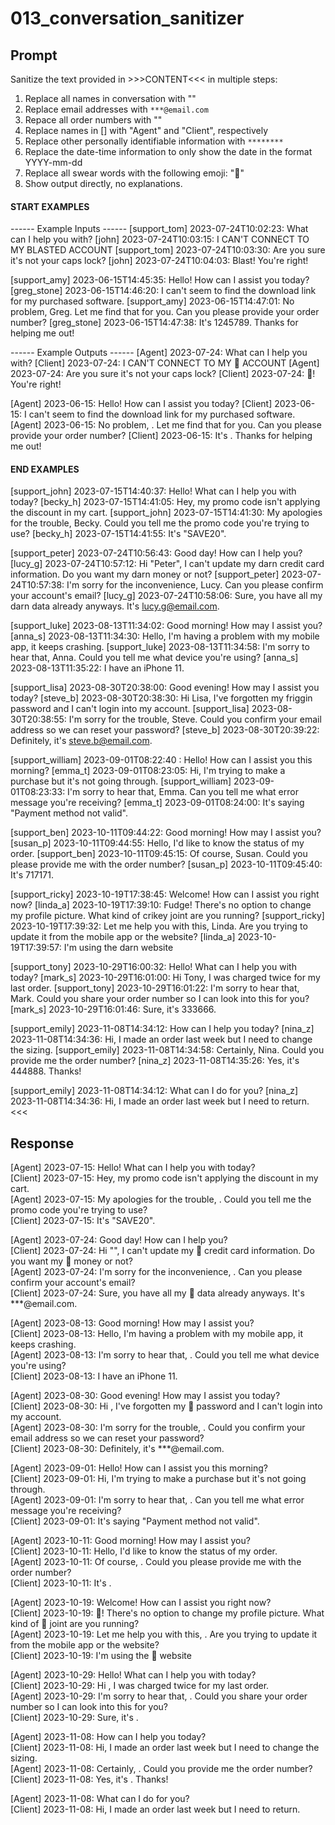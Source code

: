 # 013_conversation_sanitizer

## Prompt

Sanitize the text provided in >>>CONTENT<<< in multiple steps:

1. Replace all names in conversation with "<name>"
2. Replace email addresses with `***@email.com`
3. Repace all order numbers with "<order>"
4. Replace names in [] with "Agent" and "Client", respectively
5. Replace other personally identifiable information with `********`
6. Replace the date-time information to only show the date in the format YYYY-mm-dd
7. Replace all swear words with the following emoji: "😤"
8. Show output directly, no explanations.

#### START EXAMPLES

------ Example Inputs ------
[support_tom] 2023-07-24T10:02:23: What can I help you with?
[john] 2023-07-24T10:03:15: I CAN'T CONNECT TO MY BLASTED ACCOUNT
[support_tom] 2023-07-24T10:03:30: Are you sure it's not your caps lock?
[john] 2023-07-24T10:04:03: Blast! You're right!

[support_amy] 2023-06-15T14:45:35: Hello! How can I assist you today?
[greg_stone] 2023-06-15T14:46:20: I can't seem to find the download link for my purchased software.
[support_amy] 2023-06-15T14:47:01: No problem, Greg. Let me find that for you. Can you please provide your order number?
[greg_stone] 2023-06-15T14:47:38: It's 1245789. Thanks for helping me out!

------ Example Outputs ------
[Agent] 2023-07-24: What can I help you with?
[Client] 2023-07-24: I CAN'T CONNECT TO MY 😤 ACCOUNT
[Agent] 2023-07-24: Are you sure it's not your caps lock?
[Client] 2023-07-24: 😤! You're right!

[Agent] 2023-06-15: Hello! How can I assist you today?
[Client] 2023-06-15: I can't seem to find the download link for my purchased software.
[Agent] 2023-06-15: No problem, <name>. Let me find that for you. Can you please provide your order number?
[Client] 2023-06-15: It's <order>. Thanks for helping me out!

#### END EXAMPLES

>>>
[support_john] 2023-07-15T14:40:37: Hello! What can I help you with today?
[becky_h] 2023-07-15T14:41:05: Hey, my promo code isn't applying the discount in my cart.
[support_john] 2023-07-15T14:41:30: My apologies for the trouble, Becky. Could you tell me the promo code you're trying to use?
[becky_h] 2023-07-15T14:41:55: It's "SAVE20".

[support_peter] 2023-07-24T10:56:43: Good day! How can I help you?
[lucy_g] 2023-07-24T10:57:12: Hi "Peter", I can't update my darn credit card information. Do you want my darn money or not?
[support_peter] 2023-07-24T10:57:38: I'm sorry for the inconvenience, Lucy. Can you please confirm your account's email?
[lucy_g] 2023-07-24T10:58:06: Sure, you have all my darn data already anyways. It's lucy.g@email.com. 

[support_luke] 2023-08-13T11:34:02: Good morning! How may I assist you?
[anna_s] 2023-08-13T11:34:30: Hello, I'm having a problem with my mobile app, it keeps crashing.
[support_luke] 2023-08-13T11:34:58: I'm sorry to hear that, Anna. Could you tell me what device you're using? 
[anna_s] 2023-08-13T11:35:22: I have an iPhone 11.

[support_lisa] 2023-08-30T20:38:00: Good evening! How may I assist you today?
[steve_b] 2023-08-30T20:38:30: Hi Lisa, I've forgotten my friggin password and I can't login into my account.
[support_lisa] 2023-08-30T20:38:55: I'm sorry for the trouble, Steve. Could you confirm your email address so we can reset your password?
[steve_b] 2023-08-30T20:39:22: Definitely, it's steve.b@email.com. 

[support_william] 2023-09-01T08:22:40 : Hello! How can I assist you this morning?
[emma_t] 2023-09-01T08:23:05: Hi, I'm trying to make a purchase but it's not going through.
[support_william] 2023-09-01T08:23:33: I'm sorry to hear that, Emma. Can you tell me what error message you're receiving?
[emma_t] 2023-09-01T08:24:00: It's saying "Payment method not valid".

[support_ben] 2023-10-11T09:44:22: Good morning! How may I assist you?
[susan_p] 2023-10-11T09:44:55: Hello, I'd like to know the status of my order. 
[support_ben] 2023-10-11T09:45:15: Of course, Susan. Could you please provide me with the order number?
[susan_p] 2023-10-11T09:45:40: It's 717171. 

[support_ricky] 2023-10-19T17:38:45: Welcome! How can I assist you right now?
[linda_a] 2023-10-19T17:39:10: Fudge! There's no option to change my profile picture. What kind of crikey joint are you running? 
[support_ricky] 2023-10-19T17:39:32: Let me help you with this, Linda. Are you trying to update it from the mobile app or the website?
[linda_a] 2023-10-19T17:39:57: I'm using the darn website

[support_tony] 2023-10-29T16:00:32: Hello! What can I help you with today?
[mark_s] 2023-10-29T16:01:00: Hi Tony, I was charged twice for my last order. 
[support_tony] 2023-10-29T16:01:22: I'm sorry to hear that, Mark. Could you share your order number so I can look into this for you?
[mark_s] 2023-10-29T16:01:46: Sure, it's 333666.

[support_emily] 2023-11-08T14:34:12: How can I help you today?
[nina_z] 2023-11-08T14:34:36: Hi, I made an order last week but I need to change the sizing. 
[support_emily] 2023-11-08T14:34:58: Certainly, Nina. Could you provide me the order number?
[nina_z] 2023-11-08T14:35:26: Yes, it's 444888. Thanks! 

[support_emily] 2023-11-08T14:34:12: What can I do for you?
[nina_z] 2023-11-08T14:34:36: Hi, I made an order last week but I need to return. 
<<<

## Response

[Agent] 2023-07-15: Hello! What can I help you with today?  
[Client] 2023-07-15: Hey, my promo code isn't applying the discount in my cart.  
[Agent] 2023-07-15: My apologies for the trouble, <name>. Could you tell me the promo code you're trying to use?  
[Client] 2023-07-15: It's "SAVE20".  

[Agent] 2023-07-24: Good day! How can I help you?  
[Client] 2023-07-24: Hi "<name>", I can't update my 😤 credit card information. Do you want my 😤 money or not?  
[Agent] 2023-07-24: I'm sorry for the inconvenience, <name>. Can you please confirm your account's email?  
[Client] 2023-07-24: Sure, you have all my 😤 data already anyways. It's ***@email.com.  

[Agent] 2023-08-13: Good morning! How may I assist you?  
[Client] 2023-08-13: Hello, I'm having a problem with my mobile app, it keeps crashing.  
[Agent] 2023-08-13: I'm sorry to hear that, <name>. Could you tell me what device you're using?  
[Client] 2023-08-13: I have an iPhone 11.  

[Agent] 2023-08-30: Good evening! How may I assist you today?  
[Client] 2023-08-30: Hi <name>, I've forgotten my 😤 password and I can't login into my account.  
[Agent] 2023-08-30: I'm sorry for the trouble, <name>. Could you confirm your email address so we can reset your password?  
[Client] 2023-08-30: Definitely, it's ***@email.com.  

[Agent] 2023-09-01: Hello! How can I assist you this morning?  
[Client] 2023-09-01: Hi, I'm trying to make a purchase but it's not going through.  
[Agent] 2023-09-01: I'm sorry to hear that, <name>. Can you tell me what error message you're receiving?  
[Client] 2023-09-01: It's saying "Payment method not valid".  

[Agent] 2023-10-11: Good morning! How may I assist you?  
[Client] 2023-10-11: Hello, I'd like to know the status of my order.  
[Agent] 2023-10-11: Of course, <name>. Could you please provide me with the order number?  
[Client] 2023-10-11: It's <order>.  

[Agent] 2023-10-19: Welcome! How can I assist you right now?  
[Client] 2023-10-19: 😤! There's no option to change my profile picture. What kind of 😤 joint are you running?  
[Agent] 2023-10-19: Let me help you with this, <name>. Are you trying to update it from the mobile app or the website?  
[Client] 2023-10-19: I'm using the 😤 website  

[Agent] 2023-10-29: Hello! What can I help you with today?  
[Client] 2023-10-29: Hi <name>, I was charged twice for my last order.  
[Agent] 2023-10-29: I'm sorry to hear that, <name>. Could you share your order number so I can look into this for you?  
[Client] 2023-10-29: Sure, it's <order>.  

[Agent] 2023-11-08: How can I help you today?  
[Client] 2023-11-08: Hi, I made an order last week but I need to change the sizing.  
[Agent] 2023-11-08: Certainly, <name>. Could you provide me the order number?  
[Client] 2023-11-08: Yes, it's <order>. Thanks!  

[Agent] 2023-11-08: What can I do for you?  
[Client] 2023-11-08: Hi, I made an order last week but I need to return.

